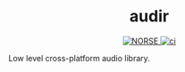 
<h1 align="center">audir</h1>
<p align="center">
    <a href="https://github.com/norse-rs">
       <img src="https://img.shields.io/badge/project-norse-9cf.svg?style=flat-square" alt="NORSE">
    </a>
    <a href="https://github.com/norse-rs/audir/actions">
        <img src="https://github.com/norse-rs/audir/workflows/ci/badge.svg?style=flat" alt="ci">
    </a>
    <br>
</p>

Low level cross-platform audio library.
